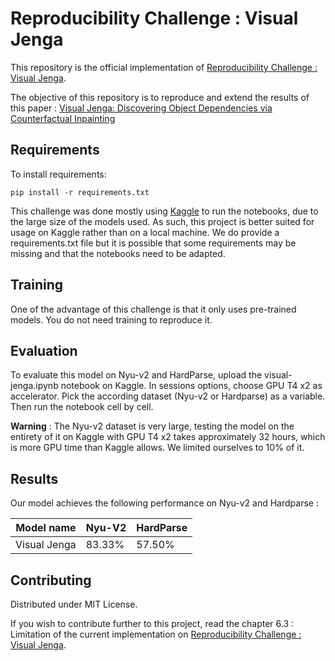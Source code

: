 # Reproducibility Challenge : Visual Jenga

This repository is the official implementation of [Reproducibility Challenge : Visual Jenga](https://google.com). 

The objective of this repository is to reproduce and extend the results of this paper : [Visual Jenga: Discovering Object Dependencies via Counterfactual Inpainting](https://arxiv.org/pdf/2503.21770)
## Requirements

To install requirements:

```setup
pip install -r requirements.txt
```

This challenge was done mostly using [Kaggle](https://www.kaggle.com/code) to run the notebooks, due to the large size of the models used. As such, this project is better suited for usage on Kaggle rather than on a local machine. We do provide a requirements.txt file but it is possible that some requirements may be missing and that the notebooks need to be adapted.

## Training

One of the advantage of this challenge is that it only uses pre-trained models. You do not need training to reproduce it.

## Evaluation

To evaluate this model on Nyu-v2 and HardParse, upload the visual-jenga.ipynb notebook on Kaggle. In sessions options, choose GPU T4 x2 as accelerator. Pick the according dataset (Nyu-v2 or Hardparse) as a variable. Then run the notebook cell by cell.

**Warning** : The Nyu-v2 dataset is very large, testing the model on the entirety of it on Kaggle with GPU T4 x2 takes approximately 32 hours, which is more GPU time than Kaggle allows. We limited ourselves to 10% of it.

## Results

Our model achieves the following performance on Nyu-v2 and Hardparse :

| Model name         |     Nyu-V2      |    HardParse   |
| ------------------ |---------------- | -------------- |
| Visual Jenga       |     83.33%      |     57.50%     |


## Contributing

Distributed under MIT License.

If you wish to contribute further to this project, read the chapter 6.3 : Limitation of the current implementation on [Reproducibility Challenge : Visual Jenga](https://google.com).
